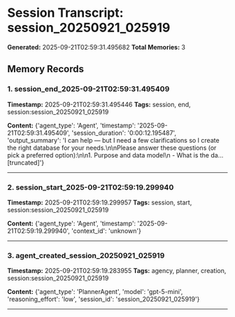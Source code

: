 # Session Transcript: session_20250921_025919

**Generated:** 2025-09-21T02:59:31.495682
**Total Memories:** 3

## Memory Records

### 1. session_end_2025-09-21T02:59:31.495409

**Timestamp:** 2025-09-21T02:59:31.495446
**Tags:** session, end, session:session_20250921_025919

**Content:** {'agent_type': 'Agent', 'timestamp': '2025-09-21T02:59:31.495409', 'session_duration': '0:00:12.195487', 'output_summary': 'I can help — but I need a few clarifications so I create the right database for your needs.\n\nPlease answer these questions (or pick a preferred option):\n\n1. Purpose and data model\n   - What is the da...[truncated]'}

---

### 2. session_start_2025-09-21T02:59:19.299940

**Timestamp:** 2025-09-21T02:59:19.299957
**Tags:** session, start, session:session_20250921_025919

**Content:** {'agent_type': 'Agent', 'timestamp': '2025-09-21T02:59:19.299940', 'context_id': 'unknown'}

---

### 3. agent_created_session_20250921_025919

**Timestamp:** 2025-09-21T02:59:19.283955
**Tags:** agency, planner, creation, session:session_20250921_025919

**Content:** {'agent_type': 'PlannerAgent', 'model': 'gpt-5-mini', 'reasoning_effort': 'low', 'session_id': 'session_20250921_025919'}

---

